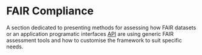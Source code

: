 # FAIR Compliance

A section dedicated to presenting methods for assessing how FAIR datasets or an application programatic interfaces [API](https://docs.nih-cfde.org/en/latest/CFDE-glossary/#api) are using generic FAIR assessment tools and how to customise the framework to suit specific needs.
